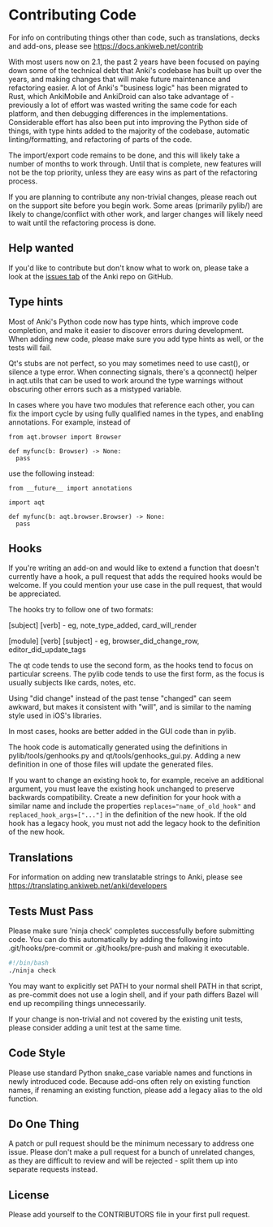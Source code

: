 # Contributing Code

For info on contributing things other than code, such as translations, decks
and add-ons, please see https://docs.ankiweb.net/contrib

With most users now on 2.1, the past 2 years have been focused on paying down some
of the technical debt that Anki's codebase has built up over the years, and making
changes that will make future maintenance and refactoring easier. A lot of Anki's
"business logic" has been migrated to Rust, which AnkiMobile and AnkiDroid
can also take advantage of - previously a lot of effort was wasted writing the same
code for each platform, and then debugging differences in the implementations.
Considerable effort has also been put into improving the Python side of things,
with type hints added to the majority of the codebase, automatic linting/formatting,
and refactoring of parts of the code.

The import/export code remains to be done, and this will likely
take a number of months to work through. Until that is complete, new features
will not be the top priority, unless they are easy wins as part of the refactoring
process.

If you are planning to contribute any non-trivial changes, please reach out
on the support site before you begin work. Some areas (primarily pylib/) are
likely to change/conflict with other work, and larger changes will likely need
to wait until the refactoring process is done.

## Help wanted

If you'd like to contribute but don't know what to work on, please take a look
at the [issues tab](https://github.com/ankitects/anki/issues) of the Anki repo
on GitHub.

## Type hints

Most of Anki's Python code now has type hints, which improve code completion,
and make it easier to discover errors during development. When adding new
code, please make sure you add type hints as well, or the tests will fail.

Qt's stubs are not perfect, so you may sometimes need to use cast(), or silence
a type error. When connecting signals, there's a qconnect() helper in aqt.utils
that can be used to work around the type warnings without obscuring other errors
such as a mistyped variable.

In cases where you have two modules that reference each other, you can fix the
import cycle by using fully qualified names in the types, and enabling
annotations. For example, instead of

```
from aqt.browser import Browser

def myfunc(b: Browser) -> None:
  pass
```

use the following instead:

```
from __future__ import annotations

import aqt

def myfunc(b: aqt.browser.Browser) -> None:
  pass
```

## Hooks

If you're writing an add-on and would like to extend a function that doesn't
currently have a hook, a pull request that adds the required hooks would be
welcome. If you could mention your use case in the pull request, that would be
appreciated.

The hooks try to follow one of two formats:

[subject] [verb] - eg, note_type_added, card_will_render

[module] [verb] [subject] - eg, browser_did_change_row, editor_did_update_tags

The qt code tends to use the second form, as the hooks tend to focus on
particular screens. The pylib code tends to use the first form, as the focus
is usually subjects like cards, notes, etc.

Using "did change" instead of the past tense "changed" can seem awkward, but
makes it consistent with "will", and is similar to the naming style used in
iOS's libraries.

In most cases, hooks are better added in the GUI code than in pylib.

The hook code is automatically generated using the definitions in
pylib/tools/genhooks.py and qt/tools/genhooks_gui.py. Adding a new definition
in one of those files will update the generated files.

If you want to change an existing hook to, for example, receive an additional
argument, you must leave the existing hook unchanged to preserve backwards
compatibility. Create a new definition for your hook with a similar name and
include the properties `replaces="name_of_old_hook"` and
`replaced_hook_args=["..."]` in the definition of the new hook. If the old hook
has a legacy hook, you must not add the legacy hook to the definition of the
new hook.

## Translations

For information on adding new translatable strings to Anki, please see
https://translating.ankiweb.net/anki/developers

## Tests Must Pass

Please make sure 'ninja check' completes successfully before submitting code.
You can do this automatically by adding the following into
.git/hooks/pre-commit or .git/hooks/pre-push and making it executable.

```sh
#!/bin/bash
./ninja check
```

You may want to explicitly set PATH to your normal shell PATH in that script,
as pre-commit does not use a login shell, and if your path differs Bazel will
end up recompiling things unnecessarily.

If your change is non-trivial and not covered by the existing unit tests, please
consider adding a unit test at the same time.

## Code Style

Please use standard Python snake_case variable names and functions in newly
introduced code. Because add-ons often rely on existing function names, if
renaming an existing function, please add a legacy alias to the old function.

## Do One Thing

A patch or pull request should be the minimum necessary to address one issue.
Please don't make a pull request for a bunch of unrelated changes, as they are
difficult to review and will be rejected - split them up into separate
requests instead.

## License

Please add yourself to the CONTRIBUTORS file in your first pull request.
